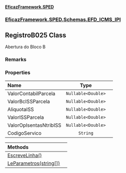 #### [EficazFramework.SPED](EficazFrameworkSPED.md 'EficazFramework SPED')
### [EficazFramework.SPED.Schemas.EFD_ICMS_IPI](EficazFramework.SPED.Schemas.EFD_ICMS_IPI.md 'EficazFramework.SPED.Schemas.EFD_ICMS_IPI')

## RegistroB025 Class

Abertura do Bloco B

### Remarks
### Properties

| Name | Type | |
| :--- | :---: | :--- |
| ValorContabilParcela | `Nullable<Double>` |  |
| ValorBcISSParcela | `Nullable<Double>` |  |
| AliquotaISS | `Nullable<Double>` |  |
| ValorISSParcela | `Nullable<Double>` |  |
| ValorOpIsentasNtribISS | `Nullable<Double>` |  |
| CodigoServico | `String` |  |

| Methods | |
| :--- | :--- |
| [EscreveLinha()](EficazFramework.SPED.Schemas.EFD_ICMS_IPI/RegistroB025/EscreveLinha().md 'EficazFramework.SPED.Schemas.EFD_ICMS_IPI.RegistroB025.EscreveLinha()') | |
| [LeParametros(string[])](EficazFramework.SPED.Schemas.EFD_ICMS_IPI/RegistroB025/LeParametros(string[]).md 'EficazFramework.SPED.Schemas.EFD_ICMS_IPI.RegistroB025.LeParametros(string[])') | |
